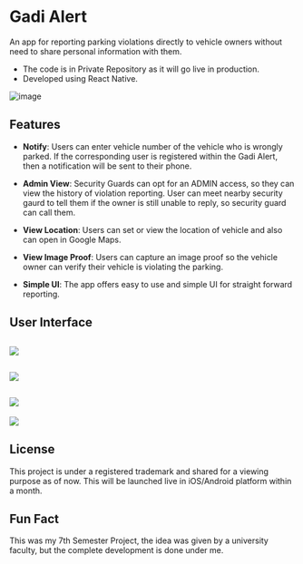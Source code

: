 # Gadi Alert
An app for reporting parking violations directly to vehicle owners without need to share personal information with them. 
- The code is in Private Repository as it will go live in production. 
- Developed using React Native.

![image](https://github.com/user-attachments/assets/237452a7-7a04-442c-83af-d57fa31e1f75)

## Features

- **Notify**: Users can enter vehicle number of the vehicle who is wrongly parked. If the corresponding user is registered within the Gadi Alert, then a notification will be sent to their phone.

- **Admin View**: Security Guards can opt for an ADMIN access, so they can view the history of violation reporting. User can meet nearby security gaurd to tell them if the owner is still unable to reply, so security guard can call them.

- **View Location**: Users can set or view the location of vehicle and also can open in Google Maps.

- **View Image Proof**: Users can capture an image proof so the vehicle owner can verify their vehicle is violating the parking.

- **Simple UI**: The app offers easy to use and simple UI for straight forward reporting.

## User Interface

![](https://github.com/user-attachments/assets/47e5a645-9156-4a9f-9d64-0a5e4fec1201)
---
![](https://github.com/user-attachments/assets/e846cfda-11f1-4724-89a2-934d25c37a02)
---
![](https://github.com/user-attachments/assets/393dbe9e-653d-46f0-a6f5-11078e46192f)
---
![](https://github.com/user-attachments/assets/9d8e1c48-d6ba-4443-b8e8-ec0bb6ca378c)

## License

This project is under a registered trademark and shared for a viewing purpose as of now. This will be launched live in iOS/Android platform within a month.

## Fun Fact

This was my 7th Semester Project, the idea was given by a university faculty, but the complete development is done under me.

